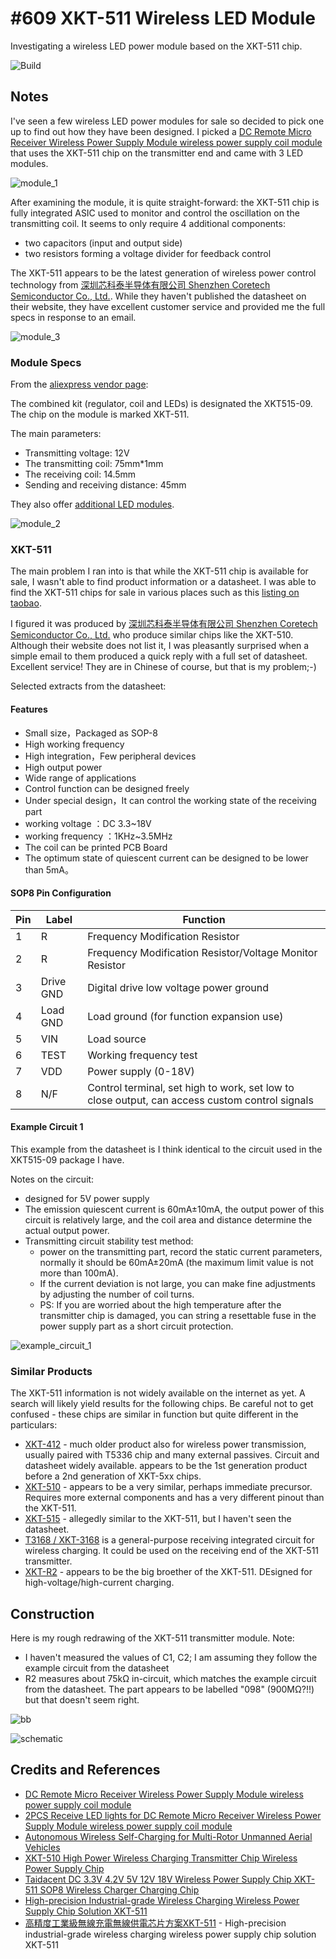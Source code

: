 # #609 XKT-511 Wireless LED Module

Investigating a wireless LED power module based on the XKT-511 chip.

![Build](./assets/WirelessLedModule_build.jpg?raw=true)

## Notes

I've seen a few wireless LED power modules for sale so decided to pick one up to find out how they have been designed.
I picked a
[DC Remote Micro Receiver Wireless Power Supply Module wireless power supply coil module](https://www.aliexpress.com/item/32944450041.html)
that uses the XKT-511 chip on the transmitter end and came with 3 LED modules.

![module_1](./assets/module_1.jpg?raw=true)

After examining the module, it is quite straight-forward:
the XKT-511 chip is fully integrated ASIC used to monitor and control the oscillation on the transmitting coil. It seems to only require 4 additional components:

* two capacitors (input and output side)
* two resistors forming a voltage divider for feedback control

The XKT-511 appears to be the latest generation of wireless power control technology from [深圳芯科泰半导体有限公司 Shenzhen Coretech Semiconductor Co., Ltd.](http://www.xktbdt.com/). While they haven't published the datasheet on their website, they have excellent customer service and provided me the full specs in response to an email.

![module_3](./assets/module_3.jpg?raw=true)

### Module Specs

From the [aliexpress vendor page](https://www.aliexpress.com/item/32944450041.html):

The combined kit (regulator, coil and LEDs) is designated the XKT515-09.
The chip on the module is marked XKT-511.

The main parameters:

* Transmitting voltage: 12V
* The transmitting coil: 75mm*1mm
* The receiving coil: 14.5mm
* Sending and receiving distance: 45mm

They also offer [additional LED modules](https://www.aliexpress.com/item/1005003633247348.html).

![module_2](./assets/module_2.jpg?raw=true)

### XKT-511

The main problem I ran into is that while the XKT-511 chip is available for sale, I wasn't able to find product information or a datasheet.
I was able to find the XKT-511 chips for sale in various places such as this [listing on taobao](https://world.taobao.com/item/628744807932.htm).

I figured it was produced by [深圳芯科泰半导体有限公司 Shenzhen Coretech Semiconductor Co., Ltd.](http://www.xktbdt.com/) who produce similar chips like the XKT-510.
Although their website does not list it, I was pleasantly surprised when a simple email to them produced a quick reply with a full set of datasheet.
Excellent service! They are in Chinese of course, but that is my problem;-)

Selected extracts from the datasheet:

#### Features

* Small size，Packaged as SOP-8
* High working frequency
* High integration，Few peripheral devices
* High output power
* Wide range of applications
* Control function can be designed freely
* Under special design，It can control the working state of the receiving part
* working voltage ：DC 3.3~18V
* working frequency ：1KHz~3.5MHz
* The coil can be printed PCB Board
* The optimum state of quiescent current can be designed to be lower than 5mA。

#### SOP8 Pin Configuration

| Pin | Label | Function |
|-----|-------|----------|
| 1   | R     | Frequency Modification Resistor |
| 2   | R     | Frequency Modification Resistor/Voltage Monitor Resistor |
| 3   | Drive GND | Digital drive low voltage power ground |
| 4   | Load GND  | Load ground (for function expansion use) |
| 5   | VIN   | Load source |
| 6   | TEST  | Working frequency test |
| 7   | VDD   | Power supply (0-18V) |
| 8   | N/F   | Control terminal, set high to work, set low to close output, can access custom control signals |

#### Example Circuit 1

This example from the datasheet is I think identical to the circuit used in the XKT515-09 package I have.

Notes on the circuit:

* designed for 5V power supply
* The emission quiescent current is 60mA±10mA, the output power of this circuit is relatively large, and the coil area and distance determine the actual output power.
* Transmitting circuit stability test method:
    * power on the transmitting part, record the static current parameters, normally it should be 60mA±20mA (the maximum limit value is not more than 100mA).
    * If the current deviation is not large, you can make fine adjustments by adjusting the number of coil turns.
    * PS: If you are worried about the high temperature after the transmitter chip is damaged, you can string a resettable fuse in the power supply part as a short circuit protection.

![example_circuit_1](./assets/example_circuit_1.jpg?raw=true)

### Similar Products

The XKT-511 information is not widely available on the internet as yet. A search will likely yield results for the following chips.
Be careful not to get confused - these chips are similar in function but quite different in the particulars:

* [XKT-412](http://www.xktbdt.com/page6?product_id=248) - much older product also for wireless power transmission, usually paired with T5336 chip and many external passives. Circuit and datasheet widely available. appears to be the 1st generation product before a 2nd generation of XKT-5xx chips.
* [XKT-510](http://www.xktbdt.com/page6?product_id=249) - appears to be a very similar, perhaps immediate precursor. Requires more external components and has a very different pinout than the XKT-511.
* [XKT-515](http://www.xktbdt.com/page6?product_id=259) - allegedly similar to the XKT-511, but I haven't seen the datasheet.
* [T3168 / XKT-3168](http://www.xktbdt.com/page6?product_id=250) is a general-purpose receiving integrated circuit for wireless charging. It could be used on the receiving end of the XKT-511 transmitter.
* [XKT-R2](http://www.xktbdt.com/page6?product_id=193) - appears to be the big broether of the XKT-511. DEsigned for high-voltage/high-current charging.

## Construction

Here is my rough redrawing of the XKT-511 transmitter module. Note:

* I haven't measured the values of C1, C2; I am assuming they follow the example circuit from the datasheet
* R2 measures about 75kΩ in-circuit, which matches the example circuit from the datasheet. The part appears to be labelled "098" (900MΩ?!!) but that doesn't seem right.

![bb](./assets/WirelessLedModule_bb.jpg?raw=true)

![schematic](./assets/WirelessLedModule_schematic.jpg?raw=true)

## Credits and References

* [DC Remote Micro Receiver Wireless Power Supply Module wireless power supply coil module](https://www.aliexpress.com/item/32944450041.html)
* [2PCS Receive LED lights for DC Remote Micro Receiver Wireless Power Supply Module wireless power supply coil module](https://www.aliexpress.com/item/1005003633247348.html)
* [Autonomous Wireless Self-Charging for Multi-Rotor Unmanned Aerial Vehicles](https://www.researchgate.net/figure/XKT-510-IC-based-wireless-charging-module_fig5_317584880)
* [XKT-510 High Power Wireless Charging Transmitter Chip Wireless Power Supply Chip](https://www.alibaba.com/product-detail/XKT-510-High-Power-Wireless-Charging_60746855788.html)
* [Taidacent DC 3.3V 4.2V 5V 12V 18V Wireless Power Supply Chip XKT-511 SOP8 Wireless Charger Charging Chip](https://www.alibaba.com/product-detail/Taidacent-DC-3-3V-4-2V_1600111627788.html?spm=a2700.galleryofferlist.normal_offer.d_title.6c717e7dOfLGVU)
* [High-precision Industrial-grade Wireless Charging Wireless Power Supply Chip Solution XKT-511](https://www.aliexpress.com/item/1005002983373593.html)
* [高精度工業級無線充電無線供電芯片方案XKT-511](https://world.taobao.com/item/628744807932.htm) - High-precision industrial-grade wireless charging wireless power supply chip solution XKT-511
